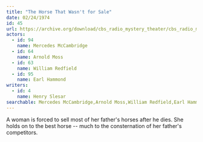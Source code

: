 ```yaml
---
title: "The Horse That Wasn't for Sale"
date: 02/24/1974
id: 45
url: https://archive.org/download/cbs_radio_mystery_theater/cbs_radio_mystery_theater-0001-0050.zip/cbs_radio_mystery_theater-0001-0050%2Fcbsrmt_0045_the_horse_that_wasnt_for_sale.mp3
actors:  
  - id: 94
    name: Mercedes McCambridge  
  - id: 64
    name: Arnold Moss  
  - id: 63
    name: William Redfield  
  - id: 95
    name: Earl Hammond
writers:  
  - id: 4
    name: Henry Slesar
searchable: Mercedes McCambridge,Arnold Moss,William Redfield,Earl Hammond Henry Slesar
---
```

A woman is forced to sell most of her father's horses after he dies. She holds on to the best horse -- much to the consternation of her father's competitors.
